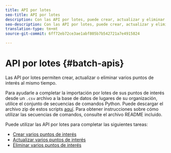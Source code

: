 ```yaml
---
title: API por lotes
seo-title: API por lotes
description: Con las API por lotes, puede crear, actualizar y eliminar varios puntos de interés.
seo-description: Con las API por lotes, puede crear, actualizar y eliminar varios puntos de interés.
translation-type: tm+mt
source-git-commit: 6ff72eb72ce3ae1abf805b7b542721a7e4915824

---
```



# API por lotes {#batch-apis}

Las API por lotes permiten crear, actualizar o eliminar varios puntos de interés al mismo tiempo.

Para ayudarle a completar la importación por lotes de sus puntos de interés desde un `.csv` archivo a la base de datos de lugares de su organización, utilice el conjunto de secuencias de comandos Python. Puede descargar el archivo zip de estos scripts [aquí](https://github.com/adobe/places-scripts). Para obtener instrucciones sobre cómo utilizar las secuencias de comandos, consulte el archivo README incluido.

Puede utilizar las API por lotes para completar las siguientes tareas:

* [Crear varios puntos de interés](/help/web-service-api/api-usage/manage-pois/batch-apis/create-multiple-pois.md)
* [Actualizar varios puntos de interés](/help/web-service-api/api-usage/manage-pois/batch-apis/update-multiple-pois.md)
* [Eliminar varios puntos de interés](/help/web-service-api/api-usage/manage-pois/batch-apis/delete-multiple-pois.md)
